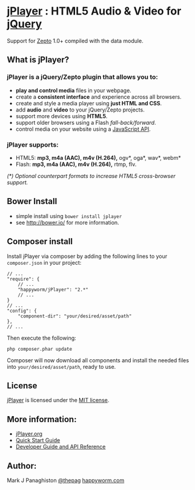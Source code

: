 # [jPlayer](http://jplayer.org/) : HTML5 Audio & Video for [jQuery](http://jquery.com/)

Support for [Zepto](http://zeptojs.com/) 1.0+ compiled with the data module.

## What is jPlayer?

### jPlayer is a jQuery/Zepto plugin that allows you to:
* **play and control media** files in your webpage.
* create a **consistent interface** and experience across all browsers.
* create and style a media player using **just HTML and CSS**.
* add **audio** and **video** to your jQuery/Zepto projects.
* support more devices using **HTML5**.
* support older browsers using a Flash _fall-back/forward_.
* control media on your website using a [JavaScript API](http://www.jplayer.org/latest/developer-guide/).

### jPlayer supports:
* HTML5: **mp3, m4a (AAC), m4v (H.264),** ogv*, oga*, wav*, webm*
* Flash: **mp3, m4a (AAC), m4v (H.264),** rtmp, flv.

_(*) Optional counterpart formats to increase HTML5 cross-browser support._

## Bower Install
* simple install using `bower install jplayer`
* see <http://bower.io/> for more information.

## Composer install

Install jPlayer via composer by adding the following lines to your `composer.json` in your project:

    // ...
    "require": {
        // ...
        "happyworm/jPlayer": "2.*"
        // ...
    }
    // ...
    "config": {
        "component-dir": "your/desired/asset/path"
    },
    // ...

Then execute the following:

    php composer.phar update

Composer will now download all components and install the needed files into `your/desired/asset/path`, ready to use.

## License
[jPlayer](http://jplayer.org/) is licensed under the [MIT license](http://opensource.org/licenses/MIT).

## More information:
* [jPlayer.org](http://jplayer.org/)
* [Quick Start Guide](http://www.jplayer.org/latest/quick-start-guide/)
* [Developer Guide and API Reference](http://www.jplayer.org/latest/developer-guide/)

## Author:
Mark J Panaghiston [@thepag](http://twitter.com/thepag)
[happyworm.com](http://happyworm.com/)
